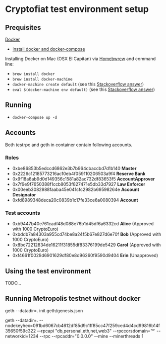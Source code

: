 # Cryptofiat test environment setup

## Prequisites

[Docker](https://docs.docker.com/engine/understanding-docker/)
* [Install docker and docker-compose](https://docs.docker.com/compose/install/)

Installing Docker on Mac (OSX El Capitan) via [Homebwrew](https://brew.sh/) and command line:
* `brew install docker`
* `brew install docker-machine`
* `docker-machine create default` (see this [Stackoverflow answer](http://stackoverflow.com/questions/34785064/rails-docker-host-does-not-exist-default))
* `eval $(docker-machine env default)` (see this [Stackoverflow answer](http://stackoverflow.com/questions/36193300/mac-os-x-sudo-docker-cannot-connect-to-the-docker-daemon-is-the-docker-daemon-r))

## Running
- `docker-compose up -d`

## Accounts

Both testrpc and geth in container contain following accounts.

### Roles
- 0xbe86853b5edccd6862e3b7b964cbaccbd7d1b140 **Master**
- 0x2226c12185773216ac10eb4f059110206503a9f4 **Reserve Bank**
- 0x9f18a8ab9d0d149356c1581a82ac732df83653f5 **AccountApprover**
- 0x7f9e9f7650388f1ccb8053f827471e5db33d7927 **Law Enforcer**
- 0x00eeb3082988faaba45e041cfc2982b69598264e **Account Designator**
- 0xfd8989348deca20c0839b1c17fe33ce6a0080394 **Account**

### Test accounts
- 0xb9447b40e761cadf48d088e76b1d45df6a6332cd **Alice** (Approved with 1000 CryptoEuro)
- 0xbddb7a84303a955cd74be8a24f5b67e827d6e70f **Bob** (Approved with 1000 CryptoEuro)
- 0x8bc72212834de16211f31855df83376199de5429 **Carol** (Approved with 1000 CryptoEuro)
- 0xf4661f0029d6901629df80e8d96260f9590d9404 **Erin** (Unapproved)

## Using the test environment
TODO...


## Running Metropolis testnet without docker
geth --datadir=. init geth/genesis.json 

geth --datadir=. --nodekeyhex=091bd6067cb4612df85d9c1ff85cc47f259ced4d4cd99816b14f35650f59c322 --rpcapi "db,personal,eth,net,web3" --rpccorsdomain='*' --networkid=1234 --rpc --rpcaddr="0.0.0.0" --mine --minerthreads 1